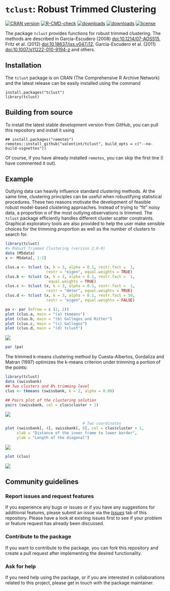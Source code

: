 
<!-- README.md is generated from README.Rmd. Please edit that file -->

# `tclust`: Robust Trimmed Clustering

<!-- badges: start -->

[![CRAN
version](https://www.r-pkg.org/badges/version/tclust)](https://cran.r-project.org/package=tclust)
[![R-CMD-check](https://github.com/valentint/tclust/actions/workflows/R-CMD-check.yaml/badge.svg)](https://github.com/valentint/tclust/actions/workflows/R-CMD-check.yaml)
[![downloads](https://cranlogs.r-pkg.org/badges/tclust)](https://cran.r-project.org/package=tclust)
[![downloads](https://cranlogs.r-pkg.org/badges/grand-total/tclust)](https://cran.r-project.org/package=tclust)
[![license](https://img.shields.io/badge/license-GPL--3-blue.svg)](https://www.gnu.org/licenses/gpl-3.0.en.html)

<!-- badges: end -->

The package `tclust` provides functions for robust trimmed clustering.
The methods are described in Garcia-Escudero (2008)
[doi:10.1214/07-AOS515](https://doi.org/10.1214/07-AOS515), Fritz et
al. (2012)
[doi:10.18637/jss.v047.i12](https://doi.org/10.18637/jss.v047.i12),
Garcia-Escudero et al. (2011)
[doi:10.1007/s11222-010-9194-z](https://doi.org/10.1007/s11222-010-9194-z)
and others.

## Installation

The `tclust` package is on CRAN (The Comprehensive R Archive Network)
and the latest release can be easily installed using the command

    install.packages("tclust")
    library(tclust)

## Building from source

To install the latest stable development version from GitHub, you can
pull this repository and install it using

    ## install.packages("remotes")
    remotes::install_github("valentint/tclust", build_opts = c("--no-build-vignettes"))

Of course, if you have already installed `remotes`, you can skip the
first line (I have commented it out).

## Example

Outlying data can heavily influence standard clustering methods. At the
same time, clustering principles can be useful when robustifying
statistical procedures. These two reasons motivate the development of
feasible robust model-based clustering approaches. Instead of trying to
“fit” noisy data, a proportion α of the most outlying observations is
trimmed. The `tclust` package efficiently handles different cluster
scatter constraints. Graphical exploratory tools are also provided to
help the user make sensible choices for the trimming proportion as well
as the number of clusters to search for.

``` r
library(tclust)
#> Robust Trimmed Clustering (version 2.0-0)
data (M5data)
x <- M5data[, 1:2]

clus.a <- tclust (x, k = 3, alpha = 0.1, restr.fact =  1,
                  restr = "eigen", equal.weights = TRUE)
clus.b <- tclust (x, k = 3, alpha = 0.1, restr.fact =  1,
                   equal.weights = TRUE)
clus.c <- tclust (x, k = 3, alpha = 0.1, restr.fact =  1,
                  restr = "deter", equal.weights = TRUE)
clus.d <- tclust (x, k = 3, alpha = 0.1, restr.fact = 50,
                  restr = "eigen", equal.weights = FALSE)

pa <- par (mfrow = c (2, 2))
plot (clus.a, main = "(a) tkmeans")
plot (clus.b, main = "(b) Gallegos and Ritter")
plot (clus.c, main = "(c) Gallegos")
plot (clus.d, main = "(d) tclust")
```

![](README-example-1-1.png)<!-- -->

``` r
par (pa)
```

The trimmed k-means clustering method by Cuesta-Albertos, Gordaliza and
Matran (1997) optimizes the k-means criterion under trimming a portion
of the points:

``` r
library(tclust)
data (swissbank)
## Two clusters and 8% trimming level
clus <- tkmeans (swissbank, k = 2, alpha = 0.08)

## Pairs plot of the clustering solution
pairs (swissbank, col = clus$cluster + 1)
```

![](README-example-2-1.png)<!-- -->

``` r
                                  # Two coordinates
plot (swissbank[, 4], swissbank[, 6], col = clus$cluster + 1,
     xlab = "Distance of the inner frame to lower border",
     ylab = "Length of the diagonal")
```

![](README-example-2-2.png)<!-- -->

``` r
plot (clus)
```

![](README-example-2-3.png)<!-- -->

## Community guidelines

### Report issues and request features

If you experience any bugs or issues or if you have any suggestions for
additional features, please submit an issue via the
[*Issues*](https://github.com/valentint/tclust/issues) tab of this
repository. Please have a look at existing issues first to see if your
problem or feature request has already been discussed.

### Contribute to the package

If you want to contribute to the package, you can fork this repository
and create a pull request after implementing the desired functionality.

### Ask for help

If you need help using the package, or if you are interested in
collaborations related to this project, please get in touch with the
package maintainer.

